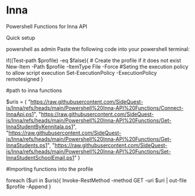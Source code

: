 # Inna
Powershell Functions for Inna API

Quick setup

powershell as admin Paste the following code into your powershell terminal:



if((Test-path $profile) -eq $false){
    # Create the profile if it does not exist    
    New-Item -Path $profile -ItemType File -Force
    #Seting the execution policy to allow script execution
    Set-ExecutionPolicy -ExecutionPolicy remotesigned
}


#path to inna functions

$uris = (
"https://raw.githubusercontent.com/SideQuest-is/Inna/refs/heads/main/Powershell%20Inna-API%20Functions/Connect-InnaApi.ps1",
"https://raw.githubusercontent.com/SideQuest-is/Inna/refs/heads/main/Powershell%20Inna-API%20Functions/Get-InnaStudentByKennitala.ps1",
"https://raw.githubusercontent.com/SideQuest-is/Inna/refs/heads/main/Powershell%20Inna-API%20Functions/Get-InnaStudents.ps1",
"https://raw.githubusercontent.com/SideQuest-is/Inna/refs/heads/main/Powershell%20Inna-API%20Functions/Set-InnaStudentSchoolEmail.ps1"
)


#Importing functions into the profile

foreach ($uri in $uris){
Invoke-RestMethod -method GET -uri $uri | out-file $profile -Append
}
